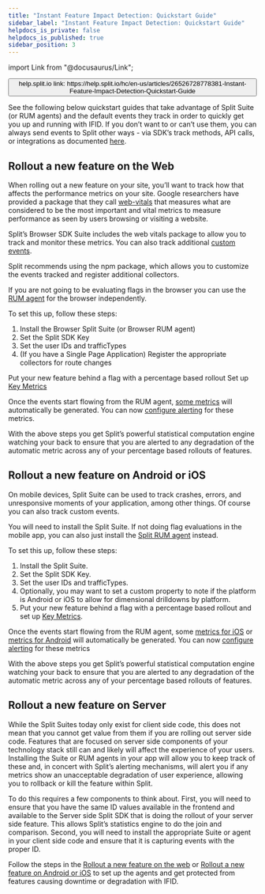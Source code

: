 ```yaml
---
title: "Instant Feature Impact Detection: Quickstart Guide"
sidebar_label: "Instant Feature Impact Detection: Quickstart Guide"
helpdocs_is_private: false
helpdocs_is_published: true
sidebar_position: 3
---
```


import Link from "@docusaurus/Link";

<p>
  <button style={{borderRadius:'8px', border:'1px', fontFamily:'Courier New', fontWeight:'800', textAlign:'left'}}> help.split.io link: https://help.split.io/hc/en-us/articles/26526728778381-Instant-Feature-Impact-Detection-Quickstart-Guide </button>
</p>

See the following below quickstart guides that take advantage of Split Suite (or RUM agents) and the default events they track in order to quickly get you up and running with IFID.  If you don’t want to or can’t use them, you can always send events to Split other ways - via SDK’s track methods, API calls, or integrations as documented [here](https://help.split.io/hc/en-us/articles/360020585772-Events). 

## Rollout a new feature on the Web

When rolling out a new feature on your site, you’ll want to track how that affects the performance metrics on your site. Google researchers have provided a package that they call [web-vitals](https://github.com/GoogleChrome/web-vitals) that measures what are considered to be the most important and vital metrics to measure performance as seen by users browsing or visiting a website. 

Split’s Browser SDK Suite includes the web vitals package to allow you to track and monitor these metrics. You can also track additional [custom events](https://help.split.io/hc/en-us/articles/360030898431-Browser-RUM-agent#custom-events).

Split recommends using the npm package, which allows you to customize the events tracked and register additional collectors. 

If you are not going to be evaluating flags in the browser you can use the [RUM agent](https://help.split.io/hc/en-us/articles/360030898431-Browser-RUM-agent#1-import-the-agent-into-your-project) for the browser independently. 

To set this up, follow these steps:

1. Install the Browser Split Suite (or Browser RUM agent)
  1. Set the Split SDK Key
  2. Set the user IDs and trafficTypes
  3. (If you have a Single Page Application) Register the appropriate collectors for route changes

Put your new feature behind a flag with a percentage based rollout
Set up [Key Metrics](https://docs.google.com/document/d/1vu3_rL8EogOB4hbts-HJq4r4nInGznLxXr46Ot5NuyE/edit#heading=h.ldi12j5ncxfp)

Once the events start flowing from the RUM agent, [some metrics](https://help.split.io/hc/en-us/articles/360030898431-Browser-RUM-agent#automatic-metric-creation) will automatically be generated. You can now [configure alerting](https://help.split.io/hc/en-us/articles/19832312225293-Configuring-metric-alerting) for these metrics.
 
With the above steps you get Split’s powerful statistical computation engine watching your back to ensure that you are alerted to any degradation of the automatic metric across any of your percentage based rollouts of features. 

## Rollout a new feature on Android or iOS

On mobile devices, Split Suite can be used to track crashes, errors, and unresponsive moments of your application, among other things. Of course you can also track custom events. 

You will need to install the Split Suite. If not doing flag evaluations in the mobile app, you can also just install the [Split RUM agent](https://help.split.io/hc/en-us/sections/12619161404685-Client-side-agents) instead.

To set this up, follow these steps:

1. Install the Split Suite.
2. Set the Split SDK Key.
3. Set the user IDs and trafficTypes.
4. Optionally, you may want to set a custom property to note if the platform is Android or iOS to allow for dimensional drilldowns by platform.
5. Put your new feature behind a flag with a percentage based rollout and set up [Key Metrics](https://docs.google.com/document/d/1vu3_rL8EogOB4hbts-HJq4r4nInGznLxXr46Ot5NuyE/edit#heading=h.ldi12j5ncxfp).

Once the events start flowing from the RUM agent, some [metrics for iOS](https://help.split.io/hc/en-us/articles/22545155055373-iOS-RUM-Agent#default-events-and-properties) or [metrics for Android](https://help.split.io/hc/en-us/articles/18530305949837-Android-RUM-Agent#automatic-metric-creation) will automatically be generated. You can now [configure alerting](https://help.split.io/hc/en-us/articles/19832312225293-Configuring-metric-alerting) for these metrics

With the above steps you get Split’s powerful statistical computation engine watching your back to ensure that you are alerted to any degradation of the automatic metric across any of your percentage based rollouts of features. 

## Rollout a new feature on Server

While the Split Suites today only exist for client side code, this does not mean that you cannot get value from them if you are rolling out server side code. Features that are focused on server side components of your technology stack still can and likely will affect the experience of your users. Installing the Suite or RUM agents in your app will allow you to keep track of these and, in concert with Split’s alerting mechanisms, will alert you if any metrics show an unacceptable degradation of user experience, allowing you to rollback or kill the feature within Split. 

To do this requires a few components to think about. First, you will need to ensure that you have the same ID values available in the frontend and available to the Server side Split SDK that is doing the rollout of your server side feature. This allows Split’s statistics engine to do the join and comparison. Second, you will need to install the appropriate Suite or agent in your client side code and ensure that it is capturing events with the proper ID. 

Follow the steps in the [Rollout a new feature on the web](https://help.split.io/hc/en-us/articles/26526728778381#h_01HX7VTF55FBE8SHASVB96PJKM) or [Rollout a new feature on Android or iOS](https://help.split.io/hc/en-us/articles/26526728778381#h_01HX7VTF55FZXQM92PHCYHPNBN) to set up the agents and get protected from features causing downtime or degradation with IFID.